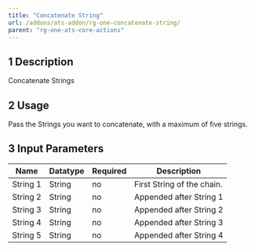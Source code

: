 ```yaml
---
title: "Concatenate String"
url: /addons/ats-addon/rg-one-concatenate-string/
parent: "rg-one-ats-core-actions"
---
```


## 1 Description

Concatenate Strings

## 2 Usage

Pass the Strings you want to concatenate, with a maximum of five strings.

## 3 Input Parameters

Name | Datatype | Required | Description
---- | -------- | ------- |---------------
String 1 | String | no | First String of the chain.
String 2 | String | no | Appended after String 1
String 3 | String | no | Appended after String 2
String 4 | String | no | Appended after String 3
String 5 | String | no | Appended after String 4
